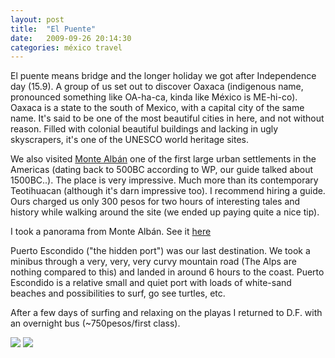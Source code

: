 ```yaml
---
layout: post
title:  "El Puente"
date:   2009-09-26 20:14:30 
categories: méxico travel 
---
```

El puente means bridge and the longer holiday we got after Independence day (15.9). A group of us set out to discover Oaxaca (indigenous name, pronounced something like OA-ha-ca, kinda like México is ME-hi-co). Oaxaca is a state to the south of Mexico, with a capital city of the same name. It's said to be one of the most beautiful cities in here, and not without reason. Filled with colonial beautiful buildings and lacking in ugly skyscrapers, it's one of the UNESCO world heritage sites.

We also visited [Monte Albán](http://en.wikipedia.org/wiki/Monte_Alb%C3%A1n) one of the first large urban settlements in the Americas (dating back to 500BC according to WP, our guide talked about 1500BC..). The place is very impressive. Much more than its contemporary Teotihuacan (although it's darn impressive too). I recommend hiring a guide. Ours charged us only 300 pesos for two hours of interesting tales and history while walking around the site (we ended up paying quite a nice tip).	

I took a panorama from Monte Albán. See it [here](http://lauri.sokkelo.net/files/monte_alban_full.jpg)	

Puerto Escondido ("the hidden port") was our last destination. We took a minibus through a very, very, very curvy mountain road (The Alps are nothing compared to this) and landed in around 6 hours to the coast. Puerto Escondido is a relative small and quiet port with loads of white-sand beaches and possibilities to surf, go see turtles, etc.

After a few days of surfing and relaxing on the playas I returned to D.F. with an overnight bus (~750pesos/first class).

<img src=282f75599f500bd8afac37565ba09b2f.jpg />

<img src=c82b3898302ec649186679420f758b32.jpg />
